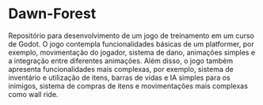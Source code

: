 # Dawn-Forest
Repositório para desenvolvimento de um jogo de treinamento em um curso de Godot.
O jogo contempla funcionalidades básicas de um platformer, por exemplo, movimentação do jogador, sistema de dano, animações simples e a integração entre diferentes animações. Além disso, o jogo também apresenta funcionalidades mais complexas, por exemplo, sistema de inventário e utilização de itens, barras de vidas e IA simples para os inimigos, sistema de compras de itens e movimentações mais complexas como wall ride.

